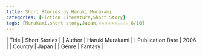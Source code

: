 ```yaml
---
title: Short Stories by Haruki Murakami
categories: [Fiction Literature,Short Story]
tags: [Murakami,short story,Japan,⭐⭐⭐⭐⭐⭐☆☆☆☆ 6/10]
---
```

        
| Title | Short Stories  |
| Author |  Haruki Murakami  |
| Publication Date | 2006   |
| Country | Japan |
| Genre | Fantasy  |
        